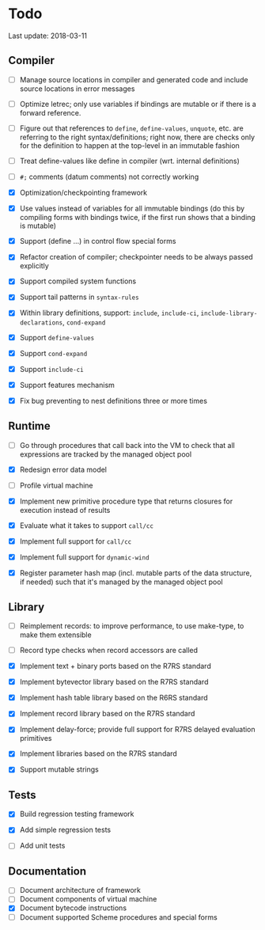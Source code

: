 # Todo

Last update: 2018-03-11


## Compiler

- [ ] Manage source locations in compiler and generated code and include source locations in error messages
- [ ] Optimize letrec; only use variables if bindings are mutable or if there is a forward reference.
- [ ] Figure out that references to `define`, `define-values`, `unquote`, etc. are referring to the right
      syntax/definitions; right now, there are checks only for the definition to happen at the top-level in an
      immutable fashion
- [ ] Treat define-values like define in compiler (wrt. internal definitions)
- [ ] `#;` comments (datum comments) not correctly working
- [X] Optimization/checkpointing framework
- [X] Use values instead of variables for all immutable bindings (do this by compiling
      forms with bindings twice, if the first run shows that a binding is mutable)
- [X] Support (define ...) in control flow special forms
- [X] Refactor creation of compiler; checkpointer needs to be always passed explicitly
- [X] Support compiled system functions
- [X] Support tail patterns in `syntax-rules`
- [X] Within library definitions, support: `include`, `include-ci`, `include-library-declarations`, `cond-expand`
- [X] Support `define-values`
- [X] Support `cond-expand`
- [X] Support `include-ci`
- [X] Support features mechanism
- [X] Fix bug preventing to nest definitions three or more times


## Runtime

- [ ] Go through procedures that call back into the VM to check that all expressions are
      tracked by the managed object pool
- [X] Redesign error data model
- [ ] Profile virtual machine
- [X] Implement new primitive procedure type that returns closures for execution instead
      of results
- [X] Evaluate what it takes to support `call/cc`
- [X] Implement full support for `call/cc`
- [X] Implement full support for `dynamic-wind`
- [X] Register parameter hash map (incl. mutable parts of the data structure, if needed)
      such that it's managed by the managed object pool


## Library

- [ ] Reimplement records: to improve performance, to use make-type, to make them extensible
- [ ] Record type checks when record accessors are called
- [X] Implement text + binary ports based on the R7RS standard
- [X] Implement bytevector library based on the R7RS standard
- [X] Implement hash table library based on the R6RS standard
- [X] Implement record library based on the R7RS standard
- [X] Implement delay-force; provide full support for R7RS delayed evaluation primitives
- [X] Implement libraries based on the R7RS standard
- [X] Support mutable strings


## Tests

- [X] Build regression testing framework
- [X] Add simple regression tests 
- [ ] Add unit tests


## Documentation

- [ ] Document architecture of framework
- [ ] Document components of virtual machine
- [X] Document bytecode instructions
- [ ] Document supported Scheme procedures and special forms
